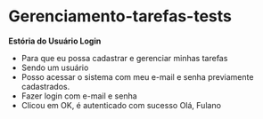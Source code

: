 # Gerenciamento-tarefas-tests


**Estória do Usuário Login** 

- Para que eu possa cadastrar e gerenciar minhas tarefas
- Sendo um usuário 
- Posso acessar o sistema com meu e-mail e senha previamente cadastrados. 
- Fazer login com e-mail e senha 
- Clicou em OK, é autenticado com sucesso 
Olá, Fulano 
